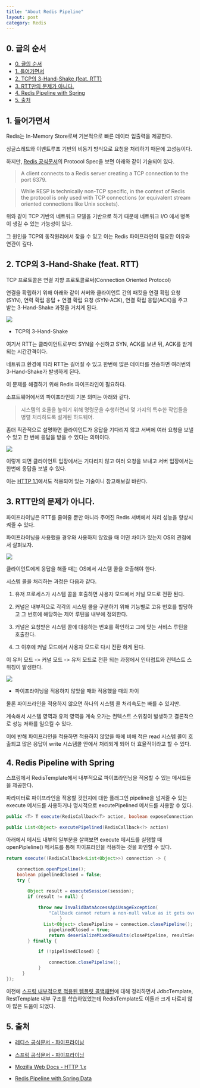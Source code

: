 ```yaml
---
title: "About Redis Pipeline"
layout: post
category: Redis
---
```


## 0. 글의 순서

- [0. 글의 순서](#0-글의-순서)
- [1. 들어가면서](#1-들어가면서)
- [2. TCP의 3-Hand-Shake (feat. RTT)](#2-tcp의-3-hand-shake-feat-rtt)
- [3. RTT만의 문제가 아니다.](#3-rtt만의-문제가-아니다)
- [4. Redis Pipeline with Spring](#4-redis-pipeline-with-spring)
- [5. 출처](#5-출처)


## 1. 들어가면서

Redis는 In-Memory Store로써 기본적으로 빠른 데이터 입출력을 제공한다.

싱글스레드와 이벤트루프 기반의 비동기 방식으로 요청을 처리하기 때문에 고성능이다.

하지만, [Redis 공식문서](https://redis.io/topics/protocol)의 Protocol Spec을 보면 아래와 같이 기술되어 있다.


> A client connects to a Redis server creating a TCP connection to the port 6379.

> While RESP is technically non-TCP specific, in the context of Redis the protocol is only used with TCP connections (or equivalent stream oriented connections like Unix sockets).


위와 같이 TCP 기반의 네트워크 모델을 기반으로 하기 때문에 네트워크 I/O 에서 병목이 생길 수 있는 가능성이 있다.

그 원인을 TCP의 동작원리에서 찾을 수 있고 이는 Redis 파이프라인이 필요한 이유와 연관이 깊다.

## 2. TCP의 3-Hand-Shake (feat. RTT)


TCP 프로토콜은 연결 지향 프로토콜로써(Connection Oriented Protocol)

연결을 확립하기 위해 아래와 같이 서버와 클라이언트 간의 패킷을
연결 확립 요청 (SYN), 연력 확립 응답 + 연결 확립 요청 (SYN-ACK), 연결 확립 응답(ACK)을 주고 받는 3-Hand-Shake 과정을 거치게 된다.

![](https://www.researchgate.net/publication/323353729/figure/fig1/AS:597014421176321@1519350738343/Measuring-round-trip-time-RTT-in-a-three-way-handshake-of-the-Transmission-Control.png)
* TCP의 3-Hand-Shake

여기서 RTT는 클라이언트로부터 SYN을 수신하고 SYN, ACK를 보낸 뒤, ACK를 받게 되는 시간간격이다.

네트워크 환경에 따라 RTT는 길어질 수 있고 한번에 많은 데이터를 전송하면 여러번의 3-Hand-Shake가 발생하게 된다.

이 문제를 해결하기 위해 Redis 파이프라인이 필요하다.

소프트웨어에서의 파이프라인의 기본 의미는 아래와 같다.

> 시스템의 효율을 높이기 위해 명령문을 수행하면서 몇 가지의 특수한 작업들을 병렬 처리하도록 설계된 하드웨어.

좀더 직관적으로 설명하면 클라이언트가 응답을 기다리지 않고 서버에 여러 요청을 보낼 수 있고 한 번에 응답을 받을 수 있다는 의미이다.

![](https://user-images.githubusercontent.com/44136364/136777234-a9dc4c67-ffde-401b-903f-fc46665931ee.png)

이렇게 되면 클라이언트 입장에서는 기다리지 않고 여러 요청을 보내고 서버 입장에서는 한번에 응답을 보낼 수 있다.

이는 [HTTP 1.1](https://developer.mozilla.org/en-US/docs/Web/HTTP/Connection_management_in_HTTP_1.x)에서도 적용되어 있는 기술이니 참고해보길 바란다.

## 3. RTT만의 문제가 아니다.

파이프라이닝은 RTT를 줄여줄 뿐만 아니라 주어진 Redis 서버에서 처리 성능을 향상시켜줄 수 있다.

파이프라이닝을 사용했을 경우와 사용하지 않았을 때 어떤 차이가 있는지 OS의 관점에서 살펴보자.

![](https://miro.medium.com/max/1540/1*J3LbfnG88ysmltH48VhU6w.png)

클라이언트에게 응답을 해줄 때는 OS에서 시스템 콜을 호출해야 한다.

시스템 콜을 처리하는 과정은 다음과 같다.

1. 유저 프로세스가 시스템 콜을 호출하면 사용자 모드에서 커널 모드로 전환 된다.

2. 커널은 내부적으로 각각의 시스템 콜을 구분하기 위해 기능별로 고유 번호를 할당하고 그 번호에 해당하는 제어 루틴을 내부에 정의한다.

3. 커널은 요청받은 시스템 콜에 대응하는 번호를 확인하고 그에 맞는 서비스 루틴을 호출한다.

4. 그 이후에 커널 모드에서 사용자 모드로 다시 전환 하게 된다.

이 유저 모드 -> 커널 모드 -> 유저 모드로 전환 되는 과정에서 인터럽트와 컨텍스트 스위칭이 발생한다.

![](https://user-images.githubusercontent.com/44136364/136745929-f1b7afba-708b-4e65-8273-41d12ef459ff.png)
- 파이프라이닝을 적용하지 않았을 때와 적용했을 때의 차이

물론 파이프라인을 적용하지 않으면 하나의 시스템 콜 처리속도는 빠를 수 있지만.

계속해서 시스템 영역과 유저 영역을 계속 오가는 컨텍스트 스위칭이 발생하고 결론적으로 성능 저하를 일으킬 수 있다.

이에 반해 파이프라인을 적용하면 적용하지 않았을 때에 비해 적은 read 시스템 콜이 호출되고 많은 응답이 write 시스템콜 안에서 처리되게 되어 더 효율적이라고 할 수 있다.


## 4. Redis Pipeline with Spring

스프링에서 RedisTemplate에서 내부적으로 파이프라인닝을 적용할 수 있는 메서드들을 제공한다.

파라미터로 파이프라인을 적용할 것인지에 대한 플래그인 pipeline을 넘겨줄 수 있는 execute 메서드를 사용하거나 명시적으로 excutePipelined 메서드를 사용할 수 있다.


~~~java
public <T> T execute(RedisCallback<T> action, boolean exposeConnection, boolean pipeline)
~~~

~~~java
public List<Object> executePipelined(RedisCallback<?> action)
~~~

아래에서 메서드 내부의 일부분을 살펴보면 execute 메서드를 실행할 때 openPipleline() 메서드를 통해 파이프라인을 적용하는 것을 화인할 수 있다.

~~~java
return execute((RedisCallback<List<Object>>) connection -> {

	connection.openPipeline();
	boolean pipelinedClosed = false;
	try {

		Object result = executeSession(session);
		if (result != null) {
      
			throw new InvalidDataAccessApiUsageException(
				"Callback cannot return a non-null value as it gets overwritten by the pipeline");
					}
			  List<Object> closePipeline = connection.closePipeline();
				pipelinedClosed = true;
				return deserializeMixedResults(closePipeline, resultSerializer, hashKeySerializer, hashValueSerializer);
		} finally {

			if (!pipelinedClosed) {

				connection.closePipeline();
			}
	  }
});
~~~

이전에 [스프링 내부적으로 적용된 템플릿 콜백패턴](https://blog.minseong.kim/spring-template-callback-pattern.html)에 대해 정리하면서 JdbcTemplate, RestTemplate 내부 구조를 학습하였었는데 RedisTemplate도 이들과 크게 다르지 않아 많은 도움이 되었다.

<!-- ## 글을 마치며

파이프라인을 적용했을 때 빠른 이유를 CS 이론을 근거로 알아보았다.

이번 계기를 통해 다시 한번 메서드 하나로 파이프라인을 적용할 수 있는 스프링의 추상화에 다시 한번 감탄하게 되었다.

TCP의 지향점인 신뢰
어떤 기술이던 간에 완벽한 기술은 없고 
어떻게든 이를 해결하기위해 Pipleling을 통해 최대한 RTT를 최소화 하기 위해 최적화 한 부분이 매우 흥미로웠다. -->

## 5. 출처

- [레디스 공식문서 - 파이프라이닝](https://redis.io/topics/pipelining)

- [스프링 공식문서 - 파이프라이닝](https://docs.spring.io/spring-data/redis/docs/current/reference/html/#pipeline)

- [Mozilla Web Docs - HTTP 1.x](https://developer.mozilla.org/en-US/docs/Web/HTTP/Connection_management_in_HTTP_1.x)

- [Redis Pipeline with Spring Data](https://m.blog.naver.com/PostView.nhn?blogId=willygwu2003&logNo=130172698244&proxyReferer=https:%2F%2Fwww.google.com%2F)

